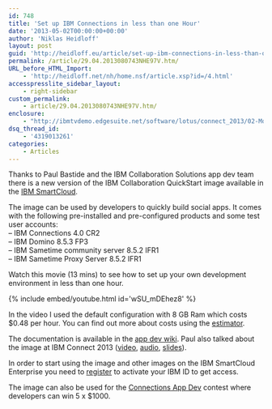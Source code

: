 ```yaml
---
id: 748
title: 'Set up IBM Connections in less than one Hour'
date: '2013-05-02T00:00:00+00:00'
author: 'Niklas Heidloff'
layout: post
guid: 'http://heidloff.eu/article/set-up-ibm-connections-in-less-than-one-hour/'
permalink: /article/29.04.2013080743NHE97V.htm/
URL_before_HTML_Import:
    - 'http://heidloff.net/nh/home.nsf/article.xsp?id=/4.html'
accesspresslite_sidebar_layout:
    - right-sidebar
custom_permalink:
    - article/29.04.2013080743NHE97V.htm/
enclosure:
    - "http://ibmtvdemo.edgesuite.net/software/lotus/connect_2013/02-Monday/AD102/AD102.mp3\n17219716\naudio/mpeg\n"
dsq_thread_id:
    - '4319013261'
categories:
    - Articles
---
```


Thanks to Paul Bastide and the IBM Collaboration Solutions app dev team there is a new version of the IBM Collaboration QuickStart image available in the [IBM SmartCloud](https://www-147.ibm.com/cloud/enterprise/dashboard).

The image can be used by developers to quickly build social apps. It comes with the following pre-installed and pre-configured products and some test user accounts:  
– IBM Connections 4.0 CR2  
– IBM Domino 8.5.3 FP3  
– IBM Sametime community server 8.5.2 IFR1  
– IBM Sametime Proxy Server 8.5.2 IFR1

Watch this movie (13 mins) to see how to set up your own development environment in less than one hour.

{% include embed/youtube.html id='wSU_mDEhez8' %}

In the video I used the default configuration with 8 GB Ram which costs $0.48 per hour. You can find out more about costs using the [estimator](http://www-935.ibm.com/services/us/en/cloud-enterprise/tab-pricing-licensing.html).

The documentation is available in the [app dev wiki](http://www-10.lotus.com/ldd/appdevwiki.nsf/xpDocViewer.xsp?lookupName=IBM+Social+Business+Toolkit+documentation#action=openDocument&res_title=IBM_Collaboration_QuickStart_for_Social_Business_sbt&content=pdcontent). Paul also talked about the image at IBM Connect 2013 ([video](http://ibmtvdemo.edgesuite.net/software/lotus/connect_2013/02-Monday/AD102/AD102.html), [audio](http://ibmtvdemo.edgesuite.net/software/lotus/connect_2013/02-Monday/AD102/AD102.mp3), [slides](http://www.socialbizug.org/communities/service/html/communityview?communityUuid=1043a451-aa68-42dd-a43e-038713b759be#fullpageWidgetId=Wf3ba02f3c3da_45da_be62_2ad4469e666b&file=ad061ea6-4296-4843-bee4-b600956e15f5)).

In order to start using the image and other images on the IBM SmartCloud Enterprise you need to [register](<http://www-10.lotus.com/ldd/appdevwiki.nsf/xpDocViewer.xsp?lookupName=IBM+Social+Business+Toolkit+documentation#action=openDocument&res_title=Setting_up_your_account_sbt&content=pdcontent >) to activate your IBM ID to get access.

The image can also be used for the [Connections App Dev](http://connectionscontest.openntf.org/) contest where developers can win 5 x $1000.